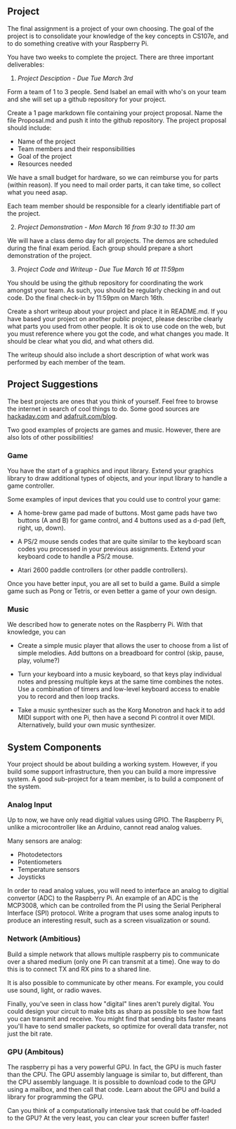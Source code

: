 ## Project

The final assignment is a project of your own choosing. 
The goal of the project is to consolidate 
your knowledge of the key concepts in CS107e,
and to do something creative with your Raspberry Pi.

You have two weeks to complete the project. 
There are three important deliverables:

1. *Project Desciption - Due Tue March 3rd*

  Form a team of 1 to 3 people. 
  Send Isabel an email with who's on your team
  and she will set up a github repository for your project.

  Create a 1 page markdown file containing your project proposal.
  Name the file Proposal.md and push it into the github repository.
  The project proposal should include:

  - Name of the project
  - Team members and their responsibilities
  - Goal of the project
  - Resources needed

  We have a small budget for hardware, 
  so we can reimburse you for parts (within reason).
  If you need to mail order parts, it can take time,
  so collect what you need asap.

  Each team member should be responsible for a clearly
  identifiable part of the project.

2. *Project Demonstration - Mon March 16 from 9:30 to 11:30 am*

  We will have a class demo day for all projects.
  The demos are scheduled during the final exam period.
  Each group should prepare a short demonstration of the project.

3. *Project Code and Writeup - Due Tue March 16 at 11:59pm*

  You should be using the github repository for coordinating the
  work amongst your team.
  As such, you should be regularly checking in and out code.
  Do the final check-in by 11:59pm on March 16th.

  Create a short writeup about your project
  and place it in README.md.
  If you have based your project on another public project,
  please describe clearly what parts you used from other people.
  It is ok to use code on the web,
  but you must reference where you got the code,
  and what changes you made.
  It should be clear what you did, and what others did.

  The writeup should also include a short description of what
  work was performed by each member of the team.

## Project Suggestions

The best projects are ones that you think of yourself.
Feel free to browse the internet in search of cool things to do.
Some good sources are [hackaday.com](http://hackaday.com) and 
[adafruit.com/blog](https://blog.adafruit.com).

Two good examples of projects are games and music.
However, there are also lots of other possibilities!

### Game

You have the start of a graphics and input library.
Extend your graphics library to draw additional types of objects,
and your input library to handle a game controller.

Some examples of input devices that you could use to control your game:

- A home-brew game pad made of buttons. Most game pads have
two buttons (A and B) for game control,
and 4 buttons used as a d-pad (left, right, up, down).

- A PS/2 mouse sends codes that are quite similar to the
keyboard scan codes you processed in your previous assignments.
Extend your keyboard code to handle a PS/2 mouse.

- Atari 2600 paddle controllers (or other paddle controllers).

Once you have better input, you are all set to build a game.
Build a simple game such as Pong or Tetris,
or even better a game of your own design.

### Music

We described how to generate notes on the Raspberry Pi.
With that knowledge, you can 

- Create a simple music player that allows the user 
to choose from a list of simple melodies.
Add buttons on a breadboard for control (skip, pause, play, volume?)

- Turn your keyboard into a music keyboard,
so that keys play individual notes and pressing multiple keys 
at the same time combines the notes.
Use a combination of timers and low-level keyboard access 
to enable you to record and then loop tracks.

- Take a music synthesizer such as the Korg Monotron 
and hack it to add MIDI support with one Pi,
then have a second Pi control it over MIDI.
Alternatively, build your own music synthesizer.

## System Components

Your project should be about building a working system.
However, if you build some support infrastructure,
then you can build a more impressive system.
A good sub-project for a team member,
is to build a component of the system.

### Analog Input

Up to now, we have only read digitial values using GPIO.
The Raspberry Pi, unlike a microcontroller like an Arduino,
cannot read analog values.

Many sensors are analog:
  - Photodetectors
  - Potentiometers
  - Temperature sensors
  - Joysticks

In order to read analog values, you will need to interface an analog
to digitial convertor (ADC) to the Raspberry Pi.  An example of an ADC
is the MCP3008, which can be controlled from the PI using the Serial
Peripheral Interface (SPI) protocol. Write a program that uses some
analog inputs to produce an interesting result, such as a screen
visualization or sound.

### Network (Ambitious)

Build a simple network that allows multiple raspberry pis to communicate
over a shared medium (only one Pi can transmit at a time).
One way to do this is to connect TX and RX pins to a
shared line.

It is also possible to communicate by other means.
For example, you could use sound, light, or radio waves.

Finally, you've seen in class how "digital" lines aren't purely digital.
You could design your circuit to make bits as sharp as possible to see how
fast you can transmit and receive. You might find that sending bits faster
means you'll have to send smaller packets, so optimize for overall data
transfer, not just the bit rate.

### GPU (Ambitous)

The raspberry pi has a very powerful GPU.
In fact, the GPU is much faster than the CPU.
The GPU assembly language is similar to,
but different,
than the CPU assembly language.
It is possible to download code to the GPU using a mailbox,
and then call that code.
Learn about the GPU and build a library for programming the GPU.

Can you think of a computationally intensive task 
that could be off-loaded to the GPU? At the very least, you can clear your
screen buffer faster!



